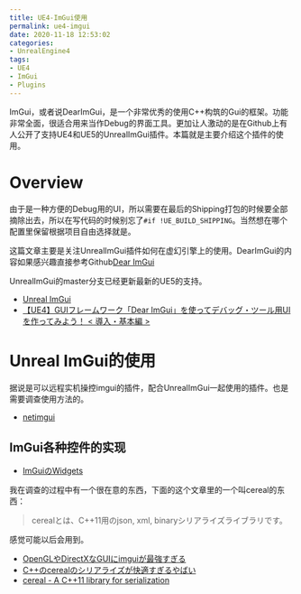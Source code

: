 ```yaml
---
title: UE4-ImGui使用
permalink: ue4-imgui
date: 2020-11-18 12:53:02
categories:
- UnrealEngine4
tags:
- UE4
- ImGui
- Plugins
---
```

ImGui，或者说DearImGui，是一个非常优秀的使用C++构筑的Gui的框架。功能非常全面，很适合用来当作Debug的界面工具。更加让人激动的是在Github上有人公开了支持UE4和UE5的UnrealImGui插件。本篇就是主要介绍这个插件的使用。

<!--more-->
# Overview
由于是一种方便的Debug用的UI，所以需要在最后的Shipping打包的时候要全部摘除出去，所以在写代码的时候别忘了`#if !UE_BUILD_SHIPPING`。当然想在哪个配置里保留根据项目自由选择就是。

这篇文章主要是关注UnrealImGui插件如何在虚幻引擎上的使用。DearImGui的内容如果感兴趣直接参考Github[Dear ImGui](https://github.com/ocornut/imGui)

UnrealImGui的master分支已经更新最新的UE5的支持。
- [Unreal ImGui](https://github.com/segross/UnrealImGui)
- [【UE4】GUIフレームワーク「Dear ImGui」を使ってデバッグ・ツール用UIを作ってみよう！ < 導入・基本編 >](https://pafuhana1213.hatenablog.com/entry/UnrealImGui-HowTo-Basic)

# Unreal ImGui的使用

据说是可以远程实机操控imgui的插件，配合UnrealImGui一起使用的插件。也是需要调查使用方法的。
- [netimgui](https://github.com/sammyfreg/netImgui)


## ImGui各种控件的实现
- [ImGuiのWidgets](https://qiita.com/ousttrue/items/ae7c8d5715adffc5b1fa)


我在调查的过程中有一个很在意的东西，下面的这个文章里的一个叫cereal的东西：
> cerealとは、C++11用のjson, xml, binaryシリアライズライブラリです。

感觉可能以后会用到。
- [OpenGLやDirectXなGUIにimguiが最強すぎる](https://qiita.com/Ushio/items/446d78c881334919e156)
- [C++のcerealのシリアライズが快適すぎるやばい](https://qiita.com/Ushio/items/827cf026dcf74328efb7)
- [cereal - A C++11 library for serialization](https://github.com/USCiLab/cereal)
